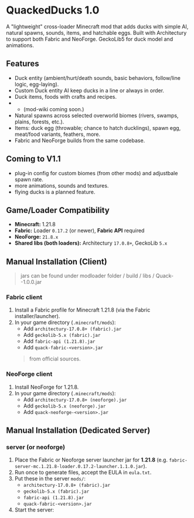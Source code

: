 # QuackedDucks 1.0

A "lightweight" cross-loader Minecraft mod that adds ducks with simple AI, natural spawns, sounds, items, and hatchable eggs. Built with Architectury to support both Fabric and NeoForge. GeckoLib5 for duck model and animations.

## Features
- Duck entity (ambient/hurt/death sounds, basic behaviors, follow/line logic, egg-laying).
- Custom Duck entity AI keep ducks in a line or always in order.
- Duck items, foods with crafts and recipes.
- - (mod-wiki coming soon.)
- Natural spawns across selected overworld biomes (rivers, swamps, plains, forests, etc.).
- Items: duck egg (throwable; chance to hatch ducklings), spawn egg, meat/food variants, feathers, more.
- Fabric and NeoForge builds from the same codebase.
## Coming to V1.1
- plug-in config for custom biomes (from other mods) and adjustbale spawn rate.
- more animations, sounds and textures.
- flying ducks is a planned feature.
## Game/Loader Compatibility
- **Minecraft:** 1.21.8
- **Fabric:** Loader `0.17.2` (or newer), **Fabric API** required
- **NeoForge:** `21.8.x`
- **Shared libs (both loaders):** Architectury `17.0.8+`, GeckoLib `5.x`

## Manual Installation (Client)
> jars can be found under modloader folder / build / libs / Quack-<modloader>-1.0.0.jar
### Fabric client
1. Install a Fabric profile for Minecraft 1.21.8 (via the Fabric installer/launcher).
2. In your game directory (`.minecraft/mods`):
   - Add `architectury-17.0.8+ (fabric).jar`
   - Add `geckolib-5.x (fabric).jar`
   - Add `fabric-api (1.21.8).jar`
   - Add `quack-fabric-<version>.jar`
   > from official sources.

### NeoForge client
1. Install NeoForge for 1.21.8.
2. In your game directory (`.minecraft/mods`):
   - Add `architectury-17.0.8+ (neoforge).jar`
   - Add `geckolib-5.x (neoforge).jar`
   - Add `quack-neoforge-<version>.jar`

## Manual Installation (Dedicated Server)

### server (or neoforge)
1. Place the Fabric or Neoforge server launcher jar for **1.21.8** (e.g. `fabric-server-mc.1.21.8-loader.0.17.2-launcher.1.1.0.jar`).
2. Run once to generate files, accept the EULA in `eula.txt`.
3. Put these in the server `mods/`:
   - `architectury-17.0.8+ (fabric).jar`
   - `geckolib-5.x (fabric).jar`
   - `fabric-api (1.21.8).jar`
   - `quack-fabric-<version>.jar`
4. Start the server:
